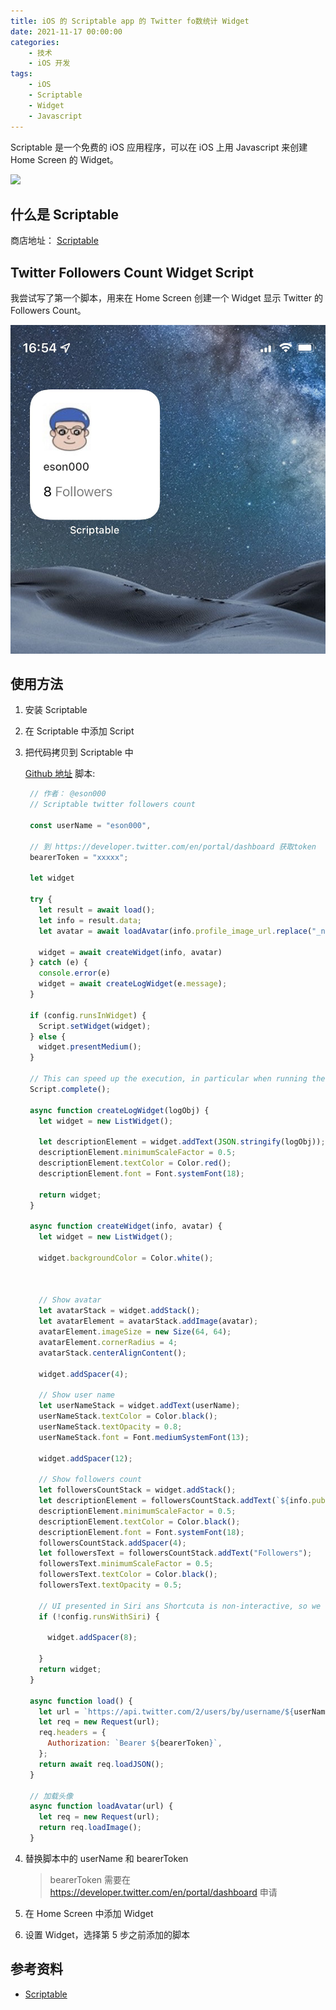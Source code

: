 ```yaml
---
title: iOS 的 Scriptable app 的 Twitter fo数统计 Widget
date: 2021-11-17 00:00:00
categories:
	- 技术
	- iOS 开发
tags:
	- iOS
	- Scriptable
	- Widget
	- Javascript
---
```



Scriptable 是一个免费的 iOS 应用程序，可以在 iOS 上用 Javascript 来创建 Home Screen 的 Widget。

<img src="https://scriptable.app/assets/appicon.png" width="128px"/>

<!-- more -->

## 什么是 Scriptable

商店地址： [Scriptable](https://apps.apple.com/us/app/scriptable/id1405459188)

## Twitter Followers Count Widget Script

我尝试写了第一个脚本，用来在 Home Screen 创建一个 Widget 显示 Twitter 的 Followers Count。

![twitter followers count widget](/asset/twitter-followers-count-ios-scriptable-widget.jpeg)

## 使用方法

1. 安装 Scriptable
2. 在 Scriptable 中添加 Script
3. 把代码拷贝到 Scriptable 中

   [Github 地址](https://github.com/itiwll/scriptable-widget)
   脚本: 
   ```javascript
    // 作者： @eson000
    // Scriptable twitter followers count

    const userName = "eson000",

    // 到 https://developer.twitter.com/en/portal/dashboard 获取token
    bearerToken = "xxxxx";

    let widget

    try {
      let result = await load();
      let info = result.data;
      let avatar = await loadAvatar(info.profile_image_url.replace("_normal", "_bigger"));

      widget = await createWidget(info, avatar)
    } catch (e) {
      console.error(e)
      widget = await createLogWidget(e.message);
    }

    if (config.runsInWidget) {
      Script.setWidget(widget);
    } else {
      widget.presentMedium();
    }

    // This can speed up the execution, in particular when running the script from Shortcuts or using Siri.
    Script.complete();

    async function createLogWidget(logObj) {
      let widget = new ListWidget();

      let descriptionElement = widget.addText(JSON.stringify(logObj));·
      descriptionElement.minimumScaleFactor = 0.5;
      descriptionElement.textColor = Color.red();
      descriptionElement.font = Font.systemFont(18);

      return widget;
    }

    async function createWidget(info, avatar) {
      let widget = new ListWidget();

      widget.backgroundColor = Color.white();



      // Show avatar
      let avatarStack = widget.addStack();
      let avatarElement = avatarStack.addImage(avatar);
      avatarElement.imageSize = new Size(64, 64);
      avatarElement.cornerRadius = 4;
      avatarStack.centerAlignContent();

      widget.addSpacer(4);

      // Show user name
      let userNameStack = widget.addText(userName);
      userNameStack.textColor = Color.black();
      userNameStack.textOpacity = 0.8;
      userNameStack.font = Font.mediumSystemFont(13);

      widget.addSpacer(12);

      // Show followers count
      let followersCountStack = widget.addStack();
      let descriptionElement = followersCountStack.addText(`${info.public_metrics.followers_count}`);
      descriptionElement.minimumScaleFactor = 0.5;
      descriptionElement.textColor = Color.black();
      descriptionElement.font = Font.systemFont(18);
      followersCountStack.addSpacer(4);
      let followersText = followersCountStack.addText("Followers");
      followersText.minimumScaleFactor = 0.5;
      followersText.textColor = Color.black();
      followersText.textOpacity = 0.5;

      // UI presented in Siri ans Shortcuta is non-interactive, so we only show the footer when not running the script from Siri.
      if (!config.runsWithSiri) {

        widget.addSpacer(8);

      }
      return widget;
    }

    async function load() {
      let url = `https://api.twitter.com/2/users/by/username/${userName}?user.fields=public_metrics,profile_image_url`;
      let req = new Request(url);
      req.headers = {
        Authorization: `Bearer ${bearerToken}`,
      };
      return await req.loadJSON();
    }

    // 加载头像
    async function loadAvatar(url) {
      let req = new Request(url);
      return req.loadImage();
    }
   ```

4. 替换脚本中的 userName 和 bearerToken

   > bearerToken 需要在 <https://developer.twitter.com/en/portal/dashboard> 申请

5. 在 Home Screen 中添加 Widget
6. 设置 Widget，选择第 5 步之前添加的脚本

## 参考资料

- [Scriptable](https://scriptable.app)